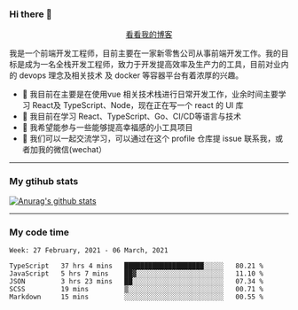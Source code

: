 ### Hi there 👋

<p align="center">
  <a href="https://real-jacket.github.io/">看看我的博客</a>
</p>

我是一个前端开发工程师，目前主要在一家新零售公司从事前端开发工作。我的目标是成为一名全栈开发工程师，致力于开发提高效率及生产力的工具，目前对业内的 devops 理念及相关技术 及 docker 等容器平台有着浓厚的兴趣。

- 🔭 我目前在主要是在使用vue 相关技术栈进行日常开发工作，业余时间主要学习 React及 TypeScript、Node，现在正在写一个 react 的 UI 库 
- 🌱 我目前在学习 React、TypeScript、Go、CI/CD等语言与技术
- 👯 我希望能参与一些能够提高幸福感的小工具项目
- 💬 我们可以一起交流学习，可以通过在这个 profile 仓库提 issue 联系我，或者加我的微信(wechat）

***

### My gtihub stats

[![Anurag's github stats](https://github-readme-stats.vercel.app/api?username=real-jacket)](https://github.com/anuraghazra/github-readme-stats)

***

### My code time

<!--START_SECTION:waka-->
```text
Week: 27 February, 2021 - 06 March, 2021

TypeScript   37 hrs 4 mins   ████████████████████░░░░░   80.21 % 
JavaScript   5 hrs 7 mins    ██▓░░░░░░░░░░░░░░░░░░░░░░   11.10 % 
JSON         3 hrs 23 mins   ██░░░░░░░░░░░░░░░░░░░░░░░   07.34 % 
SCSS         19 mins         ▒░░░░░░░░░░░░░░░░░░░░░░░░   00.71 % 
Markdown     15 mins         ░░░░░░░░░░░░░░░░░░░░░░░░░   00.55 % 
```
<!--END_SECTION:waka-->

